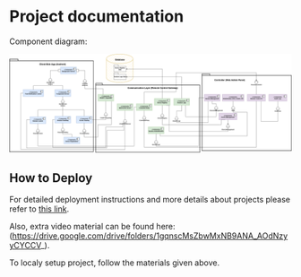 # Project documentation
Component diagram:

![CompontentDiagram](/Documentation/DiagramComponent.png)

## How to Deploy

For detailed deployment instructions and more details about projects please refer to [this link](https://github.com/SI-SecureRemoteControl/.github/blob/main/Documentation/Dokumentacija.pdf).

Also, extra video material can be found here:(https://drive.google.com/drive/folders/1gqnscMsZbwMxNB9ANA_AOdNzyyCYCCV_).

To localy setup project, follow the materials given above.
